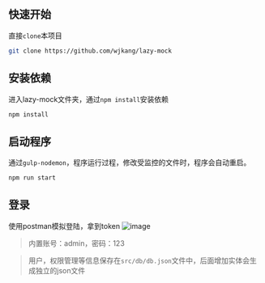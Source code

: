 ## 快速开始
直接`clone`本项目
```bash
git clone https://github.com/wjkang/lazy-mock
```


## 安装依赖
进入lazy-mock文件夹，通过`npm install`安装依赖
```bash
npm install
```

## 启动程序
通过`gulp-nodemon`，程序运行过程，修改受监控的文件时，程序会自动重启。
```bash
npm run start
```

## 登录
使用postman模拟登陆，拿到token
![image](https://raw.githubusercontent.com/wjkang/lazy-mock/master/screenshot/2.jpg)

>内置账号：admin，密码：123

>用户，权限管理等信息保存在`src/db/db.json`文件中，后面增加实体会生成独立的json文件
